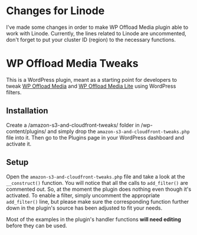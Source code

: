 # Changes for Linode

I've made some changes in order to make WP Offload Media plugin able to work with Linode. Currently, the lines related to Linode are uncommented, don't forget to put your cluster ID (region) to the necessary functions.

# WP Offload Media Tweaks

This is a WordPress plugin, meant as a starting point for developers to tweak [WP Offload Media](https://deliciousbrains.com/wp-offload-media/) and [WP Offload Media Lite](https://wordpress.org/plugins/amazon-s3-and-cloudfront/) using WordPress filters.

## Installation

Create a /amazon-s3-and-cloudfront-tweaks/ folder in /wp-content/plugins/ and simply drop the `amazon-s3-and-cloudfront-tweaks.php` file into it. Then go to the Plugins page in your WordPress dashboard and activate it.

## Setup

Open the `amazon-s3-and-cloudfront-tweaks.php` file and take a look at the `__construct()` function. You will notice that all the calls to `add_filter()` are commented out. So, at the moment the plugin does nothing even though it's activated. To enable a filter, simply uncomment the appropriate `add_filter()` line, but please make sure the corresponding function further down in the plugin's source has been adjusted to fit your needs.

Most of the examples in the plugin's handler functions **will need editing** before they can be used.
